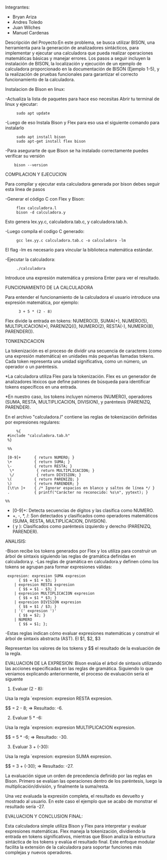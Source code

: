 Integrantes:

- Bryan Ariza
- Andres Toledo
- Juan Wilches
- Manuel Cardenas

Descripción del Proyecto:En este problema, se busca utilizar BISON, una herramienta para la generación de analizadores sintácticos, para implementar y ejecutar una calculadora que pueda realizar operaciones matemáticas básicas y manejar errores. Los pasos a seguir incluyen la instalación de BISON, la localización y ejecución de un ejemplo de calculadora proporcionado en la documentación de BISON (Ejemplo 1-5), y la realización de pruebas funcionales para garantizar el correcto funcionamiento de la calculadora.

Instalacion de Bison en linux:

-Actualiza la lista de paquetes para hace eso necesitas Abrir tu terminal de linux y ejecutar:

         sudo apt update
         
-Luego de eso Instala Bison y Flex para eso usa el siguiente comando para instalarlo 

         sudo apt install bison
         sudo apt-get install flex bison
         
-Para asegurarte de que Bison se ha instalado correctamente puedes verificar su versión
                
        bison --version

COMPILACION Y EJECUCION

Para compilar y ejecutar esta calculadora generada por bison debes seguir esta linea de pasos

-Generar el código C con Flex y Bison:

         flex calculadora.l
         bison -d calculadora.y

Esto genera lex.yy.c, calculadora.tab.c, y calculadora.tab.h.

-Luego compila el codigo C generado:

         gcc lex.yy.c calculadora.tab.c -o calculadora -lm
El flag -lm es necesario para vincular la biblioteca matemática estándar.

-Ejecutar la calculadora:

         ./calculadora
         
Introduce una expresión matemática y presiona Enter para ver el resultado.

FUNCIONAMIENTO DE LA CALCULADORA

Para entender el funcionamiento de la calculadora el usuario introduce una expresión matemática, por ejemplo:

          3 + 5 * (2 - 8)
          
  Flex divide la entrada en tokens: NUMERO(3), SUMA(+), NUMERO(5), MULTIPLICACION(*), PARENIZQ((), NUMERO(2), RESTA(-), NUMERO(8), PARENDER()).   

TONKENZICACION

La tokenización es el proceso de dividir una secuencia de caracteres (como una expresión matemática) en unidades más pequeñas llamadas tokens. Cada token representa una unidad significativa, como un número, un operador o un paréntesis.

*La calculadora utiliza Flex para la tokenización. Flex es un generador de analizadores léxicos que define patrones de búsqueda para identificar tokens específicos en una entrada.

*En nuestro caso, los tokens incluyen números (NUMERO), operadores (SUMA, RESTA, MULTIPLICACION, DIVISION), y paréntesis (PARENIZQ, PARENDER).

En el archivo "calculadora.l" contiene las reglas de tokenización definidas por expresiones regulares:


         %{
     #include "calculadora.tab.h"
     %}

     %%

     [0-9]+      { return NUMERO; }
     \+          { return SUMA; }
     \-          { return RESTA; }
      \*          { return MULTIPLICACION; }
      \/          { return DIVISION; }
     \(          { return PARENIZQ; }
     \)          { return PARENDER; }
     [\t\n ]+    { /* Ignorar espacios en blanco y saltos de línea */ }
     .           { printf("Carácter no reconocido: %s\n", yytext); }

    %%

- [0-9]+: Detecta secuencias de dígitos y las clasifica como NUMERO.
- +, -, *, /: Son detectados y clasificados como operadores matemáticos (SUMA, RESTA, MULTIPLICACION, DIVISION).
- ( y ): Clasificados como paréntesis izquierdo y derecho (PARENIZQ, PARENDER).
  
ANALISIS:

-Bison recibe los tokens generados por Flex y los utiliza para construir un árbol de sintaxis siguiendo las reglas de gramática definidas en calculadora.y.
-Las reglas de gramática en calculadora.y definen cómo los tokens se agrupan para formar expresiones válidas:

     expresion: expresion SUMA expresion
          { $$ = $1 + $3; }
        | expresion RESTA expresion
          { $$ = $1 - $3; }
        | expresion MULTIPLICACION expresion
          { $$ = $1 * $3; }
        | expresion DIVISION expresion
          { $$ = $1 / $3; }
        | '(' expresion ')'
          { $$ = $2; }
        | NUMERO
          { $$ = $1; };
-Estas reglas indican cómo evaluar expresiones matemáticas y construir el árbol de sintaxis abstracta (AST). El $1, $2, $3

Representan los valores de los tokens y $$ el resultado de la evaluación de la regla.

EVALUACION DE LA EXPRESION:
Bison evalúa el árbol de sintaxis utilizando las acciones especificadas en las reglas de gramática.
Siguiendo lo que veniamos explicando anteriormente, el proceso de evaluación sería el siguente

1) Evaluar (2 - 8):

Usa la regla ´expresion: expresion RESTA expresion.

$$ = 2 - 8; ⇒ Resultado: -6.

2) Evaluar 5 * -6:

Usa la regla ´expresion: expresion MULTIPLICACION expresion.

$$ = 5 * -6; ⇒ Resultado: -30.

3) Evaluar 3 + (-30):

Usa la regla ´expresion: expresion SUMA expresion.

$$ = 3 + (-30); ⇒ Resultado: -27.

La evaluación sigue un orden de precedencia definido por las reglas en Bison. Primero se evalúan las operaciones dentro de los paréntesis, luego la multiplicación/división, y finalmente la suma/resta.

Una vez evaluada la expresión completa, el resultado es devuelto y mostrado al usuario. En este caso el ejemplo que se acabo de monstrar el resultado sería -27.

EVALUACION Y CONCLUSION FINAL:

Esta calculadora simple utiliza Bison y Flex para interpretar y evaluar expresiones matemáticas. Flex maneja la tokenización, dividiendo la entrada en tokens significativos, mientras que Bison analiza la estructura sintáctica de los tokens y evalúa el resultado final. Este enfoque modular facilita la extensión de la calculadora para soportar funciones más complejas y nuevos operadores.

